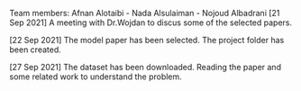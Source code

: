 Team members: Afnan Alotaibi - Nada Alsulaiman - Nojoud Albadrani
[21 Sep 2021]
A meeting with Dr.Wojdan to discus some of the selected papers.

[22 Sep 2021]
The model paper has been selected.
The project folder has been created.

[27 Sep 2021]
The dataset has been downloaded. 
Reading the paper and some related work to understand the problem.


